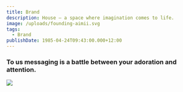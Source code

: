 ```yaml
---
title: Brand
description: House — a space where imagination comes to life.
image: /uploads/founding-aimii.svg
tags:
  - Brand
publishDate: 1985-04-24T09:43:00.000+12:00
---
```

### To us messaging is a battle between your adoration and attention.

![](/uploads/dali-logo-color.svg)
